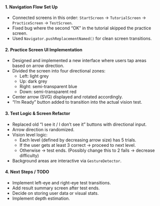 #### 1. **Navigation Flow Set Up**
- Connected screens in this order: `StartScreen` → `TutorialScreen` → `PracticeScreen` → `TestScreen`.
- Fixed bug where the second “OK” in the tutorial skipped the practice screen.
- Used `Navigator.pushReplacementNamed()` for clean screen transitions.

#### 2. **Practice Screen UI Implementation**
- Designed and implemented a new interface where users tap areas based on arrow direction.
- Divided the screen into four directional zones:
  - Left: light grey
  - Up: dark grey
  - Right: semi-transparent blue
  - Down: semi-transparent red
- Center arrow (SVG) displayed and rotated accordingly.
- “I’m Ready” button added to transition into the actual vision test.

#### 3. **Test Logic & Screen Refactor**
- Replaced old “I see it / I don’t see it” buttons with directional input.
- Arrow direction is randomized.
- Vision level logic:
  - Each level (defined by decreasing arrow size) has 5 trials.
  - If the user gets at least 3 correct → proceed to next level.
  - Otherwise → test ends. (Possibly change this to 2 fails -> decrease difficulty)
- Background areas are interactive via `GestureDetector`.

#### 4. **Next Steps / TODO**
- Implement left-eye and right-eye test transitions.
- Add result summary screen after test ends.
- Decide on storing user data or visual stats.
- Implement depth estimation.
